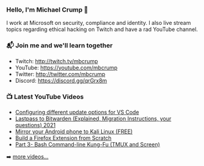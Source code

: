 ### Hello, I'm Michael Crump 👋

I work at Microsoft on security, compliance and identity. I also live stream topics regarding ethical hacking on Twitch and have a rad YouTube channel. 

### 📬 Join me and we'll learn together

- Twitch: http://twitch.tv/mbcrump
- YouTube: https://youtube.com/mbcrump
- Twitter: http://twitter.com/mbcrump
- Discord: https://discord.gg/qrGrx8m

### 📺 Latest YouTube Videos

<!-- YOUTUBE:START -->
- [Configuring different update options for VS Code](https://www.youtube.com/watch?v=wWSftnxJtxs)
- [Lastpass to Bitwarden (Explained, Migration Instructions, your questions) 2021](https://www.youtube.com/watch?v=17WIhugenwk)
- [Mirror your Android phone to Kali Linux (FREE)](https://www.youtube.com/watch?v=qB2B92-BVs8)
- [Build a Firefox Extension from Scratch](https://www.youtube.com/watch?v=WiLu-2GbkFg)
- [Part 3- Bash Command-line Kung-Fu (TMUX and Screen)](https://www.youtube.com/watch?v=ySpA4Y8uBiU)
<!-- YOUTUBE:END -->

➡️ [more videos...](https://youtube.com/mbcrump)

